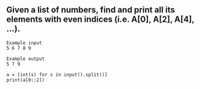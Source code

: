 ## Given a list of numbers, find and print all its elements with even indices (i.e. A[0], A[2], A[4], ...).

```
Example input
5 6 7 8 9

Example output
5 7 9
```

```
a = [int(s) for s in input().split()]
print(a[0::2])
```
